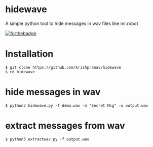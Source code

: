 # hidewave
A simple python tool to hide messages in wav files like mr.robot

[![forthebadge](https://forthebadge.com/images/badges/made-with-python.svg)](https://forthebadge.com)

# Installation
```
$ git clone https://github.com/krishpranav/hidewave
$ cd hidewave
```

# hide messages in wav
```
$ python3 hidewave.py -f demo.wav -m "Secret Msg" -o output.wav
```

# extract messages from wav
```
$ python3 extractwav.py -f output.wav
```
